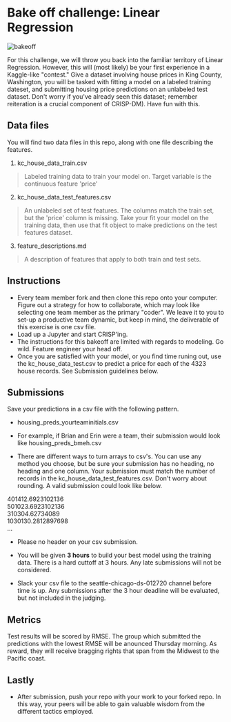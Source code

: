 # Bake off challenge: Linear Regression

![bakeoff](https://media.giphy.com/media/WvRgv9DdgJtPcIlTEI/giphy.gif)

For this challenge, we will throw you back into the familiar territory of Linear Regression.  However, this will (most likely) be your first experience in a Kaggle-like "contest."  Give a dataset involving house prices in King County, Washington, you will be tasked with fitting a model on a labeled training dateset, and submitting housing price predictions on an unlabeled test dataset.  Don't worry if you've already seen this dataset; remember reiteration is a crucial component of CRISP-DM).  Have fun with this. 

## Data files

You will find two data files in this repo, along with one file describing the features.

1. kc_house_data_train.csv
> Labeled training data to train your model on.  Target variable is the continuous feature 'price'

2. kc_house_data_test_features.csv
> An unlabeled set of test features.  The columns match the train set, but the 'price' column is missing. Take your fit your model on the training data, then use that fit object to make predictions on the test features dataset.

3. feature_descriptions.md
> A description of features that apply to both train and test sets.


## Instructions
- Every team member fork and then clone this repo onto your computer. Figure out a strategy for how to collaborate, which may look like selecting one team member as the primary "coder".  We leave it to you to set-up a productive team dynamic, but keep in mind, the deliverable of this exercise is one csv file.   
- Load up a Jupyter and start CRISP'ing.
- The instructions for this bakeoff are limited with regards to modeling. Go wild.  Feature engineer your head off.
- Once you are satisfied with your model, or you find time runing out, use the kc_house_data_test.csv to predict a price for each of the 4323 house records.  See Submission guidelines below.

## Submissions
Save your predictions in a csv file with the following pattern. 
- housing_preds_yourteaminitials.csv
- For example, if Brian and Erin were a team, their submission would look like housing_preds_bmeh.csv

- There are different ways to turn arrays to csv's.  You can use any method you choose, but be sure your submission has no heading, no heading and one column. Your submission must match the number of records in the kc_house_data_test_features.csv. Don't worry about rounding.  A valid submission could look like below. 

401412.6923102136<br>
501023.6923102136<br>
310304.62734089<br>
1030130.2812897698<br>
...

- Please no header on your csv submission.

- You will be given **3 hours** to build your best model using the training data. There is a hard cuttoff at 3 hours. Any late submissions will not be considered. 
- Slack your csv file to the seattle-chicago-ds-012720 channel before time is up. Any submissions after the 3 hour deadline will be evaluated, but not included in the judging.

## Metrics
Test results will be scored by RMSE. The group which submitted the predictions with the lowest RMSE will be anounced Thursday morning. As reward, they will receive bragging rights that span from the Midwest to the Pacific coast.

## Lastly
- After submission, push your repo with your work to your forked repo. In this way, your peers will be able to gain valuable wisdom from the different tactics employed.
